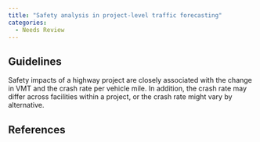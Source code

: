```yaml
---
title: "Safety analysis in project-level traffic forecasting"
categories:
  - Needs Review
---
```


## Guidelines

Safety impacts of a highway project are closely associated with the change in VMT and the crash rate per vehicle mile.  In addition, the crash rate may differ across facilities within a project, or the crash rate might vary by alternative.

## References
